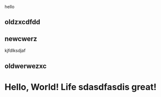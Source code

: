 <!-- Author: Alexander Shvets (alex@githowto.com) -->
<html>
  <head>
    <link type="new atttrffd" rel="stylesheet" media="all" href="style.css" />
  <link> hello</link>
  </head>
  <body>
  <h2>oldzxcdfdd</h2>
  <h2>newcwerz</h2>kjfdlksdjaf
  <h2>oldwerwezxc</h2>
    <h1>Hello, World! Life sdasdfasdis great!</h1>
  </body>
</html>
